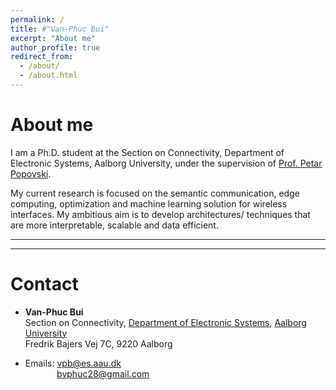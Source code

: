 ```yaml
---
permalink: /
title: #"Van-Phuc Bui"
excerpt: "About me"
author_profile: true
redirect_from: 
  - /about/
  - /about.html
---
```


<!-- About Me -->
# About me
I am a Ph.D. student at the  Section on Connectivity, Department of Electronic Systems, Aalborg University, under the supervision of [Prof. Petar Popovski](http://petarpopovski.es.aau.dk/).

My current research is focused on the semantic communication, edge computing, optimization and machine learning solution for wireless interfaces. My ambitious aim is to develop architectures/ techniques that are more interpretable, scalable and data efficient.


---
<!-- # About me

Van-Phuc Bui received the B.Eng. degree (Hons.) in electronics and telecommunications from Ho Chi Minh city University of Technology, Ho Chi Minh, Vietnam, in 2018; and the M.Sc. degree  in wireless communications from Soongsil University, Seoul, South Korea, 2020. \
He is now pursuing the Ph.D. degree under supervising of [Prof. Petar Popovski](http://petarpopovski.es.aau.dk/).
His research interest includes wireless communication and satellite communications, with an  emphasis on optimization, machine learning, and edge computing.  -->

---
# Contact

* **Van-Phuc Bui** \
Section on Connectivity,  [Department of Electronic Systems](https://www.es.aau.dk/), [Aalborg University](https://www.aau.dk/) \
Fredrik Bajers Vej 7C, 9220 Aalborg

* Emails: vpb@es.aau.dk  \
   &nbsp;  &nbsp; &nbsp; &nbsp; &nbsp; &ensp; bvphuc28@gmail.com 
